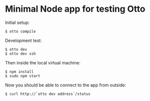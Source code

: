 # Minimal Node app for testing Otto

Initial setup:

    $ otto compile

Development test:

    $ otto dev
    $ otto dev ssh

Then inside the local virtual machine:

    $ npm install
    $ sudo npm start

Now you should be able to connect to the app from outside:

    $ curl http://`otto dev address`/status
